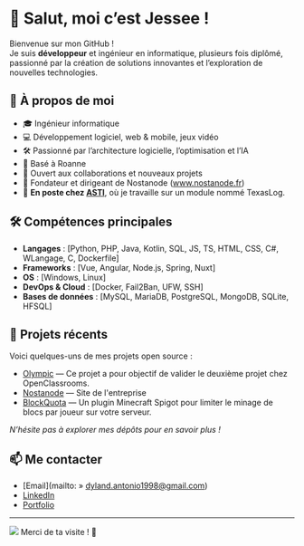 # 👋 Salut, moi c’est Jessee !

Bienvenue sur mon GitHub !  
Je suis **développeur** et ingénieur en informatique, plusieurs fois diplômé, passionné par la création de solutions innovantes et l’exploration de nouvelles technologies.

## 🚀 À propos de moi

- 🎓 Ingénieur informatique
- 💻 Développement logiciel, web & mobile, jeux vidéo
- 🛠️ Passionné par l’architecture logicielle, l’optimisation et l’IA
- 📍 Basé à Roanne
- 📢 Ouvert aux collaborations et nouveaux projets
- 🏢 Fondateur et dirigeant de Nostanode (www.nostanode.fr)
- 💼 **En poste chez [ASTI](https://www.texaswin.fr/)**, où je travaille sur un module nommé TexasLog.

## 🛠️ Compétences principales

- **Langages** : [Python, PHP, Java, Kotlin, SQL, JS, TS, HTML, CSS, C#, WLangage, C, Dockerfile]
- **Frameworks** : [Vue, Angular, Node.js, Spring, Nuxt]
- **OS** : [Windows, Linux]
- **DevOps & Cloud** : [Docker, Fail2Ban, UFW, SSH]
- **Bases de données** : [MySQL, MariaDB, PostgreSQL, MongoDB, SQLite, HFSQL]

## 📂 Projets récents

Voici quelques-uns de mes projets open source :
- [Olympic](https://github.com/JesseeDantonio/Developpez-le-front-end-en-utilisant-Angular) — Ce projet a pour objectif de valider le deuxième projet chez OpenClassrooms.
- [Nostanode](https://github.com/JesseeDantonio/classic-web) — Site de l'entreprise
- [BlockQuota](https://github.com/JesseeDantonio/BlockQuota) — Un plugin Minecraft Spigot pour limiter le minage de blocs par joueur sur votre serveur.

*N’hésite pas à explorer mes dépôts pour en savoir plus !*

## 📫 Me contacter

- [Email](mailto: » dyland.antonio1998@gmail.com)
- [LinkedIn](https://fr.linkedin.com/in/dylan-d-antonio-17b460229)
- [Portfolio](https://www.nostanode.fr)

---

<img src="https://visitor-badge.laobi.icu/badge?page_id=jesseedantonio.jesseedantonio&"/>
Merci de ta visite ! 🚀
